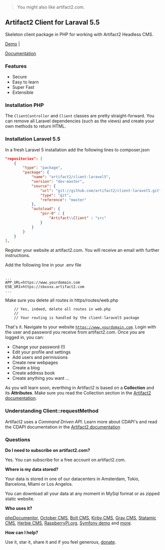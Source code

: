 > You might also like artifact2.com.

## Artifact2 Client for Laraval  5.5

Skeleton client package in PHP for working with Artifact2 Headless CMS.

[Demo](https://artifact2.com) |

[Documentation](https://artifact2.com)

### Features

* Secure
* Easy to learn
* Super Fast
* Extensible


### Installation PHP

The <code>ClientController</code> and <code>Client</code> classes are pretty straight-forward.
You can remove all Laravel dependencies (such as the views) and create your own methods to return HTML.


### Installation Laravel 5.5

In  a fresh Laravel 5 installation add the following lines to composer.json

``` json
"repositories": [
    {
        "type": "package",
        "package": {
            "name": "artifact2/client-laravel5",
            "version": "dev-master",
            "source": {
                "url": "git://github.com/artifact2/client-laravel5.git",
                "type": "git",
                "reference": "master"
            },
            "autoload": {
                "psr-0" : {
                    "Artifact\\Client" : "src"
                }
            }
        }
    }
],
```

Register your website at artifact2.com.
You will receive an email with further instructions.

Add the following line in your .env file
```

...
APP_URL=https://www.yourdomain.com
ESB_URI=https://sbxxxx.artifact2.com
...

```

Make sure you delete all routes in https/routes/web.php

```
    // Yes, indeed, delete all routes in web.php
    //
    // Your routing is handled by the client-laravel5 package
```


That's it. Navigate to your website <code>https://www.yourdomain.com</code>. Login with the user and password you receive
 from artifact2.com. Once you are logged in, you can:

* Change your password (!)
* Edit your profile and settings
* Add users and permissions
* Create new webpages
* Create a blog
* Create address book
* Create anything you want ...

As you will learn soon, everthing in Artifact2 is based on a __Collection__ and its __Attributes__.
Make sure you read the Collection section in the [Artifact2 documentation](https://artifact2.com).

### Understanding Client::requestMethod ###

Artifact2 uses a _Command Driven API_.
Learn more about CDAPI's and read the CDAPI documentation in the [Artifact2 documentation](https://artifact2.com/)

### Questions

**Do I need to subscribe on artifact2.com?**

Yes. You can subscribe for a free account on artifact2.com.

**Where is my data stored?**

Your data is stored in one of our datacenters in Amsterdam, Tokio, Barcelona, Miami or Los Angelos.

You can download all your data at any moment in MySql format or as zipped static website.


**Who uses it?**

[phpDocumentor](http://www.phpdoc.org/), [October CMS](http://octobercms.com/), [Bolt CMS](http://bolt.cm/), [Kirby CMS](http://getkirby.com/), [Grav CMS](http://getgrav.org/), [Statamic CMS](http://www.statamic.com/), [Herbie CMS](http://www.getherbie.org/), [RaspberryPi.org](http://www.raspberrypi.org/), [Symfony demo](https://github.com/symfony/symfony-demo) and [more](https://packagist.org/packages/erusev/parsedown/dependents).


**How can I help?**

Use it, star it, share it and if you feel generous, [donate](https://www.paypal.com/]).

